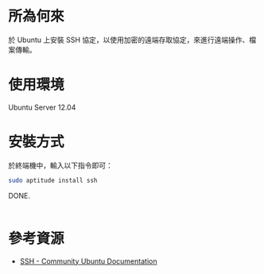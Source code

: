 所為何來
=
於 Ubuntu 上安裝 SSH 協定，以使用加密的遠端存取協定，來進行遠端操作、檔案傳輸。

使用環境
=
Ubuntu Server 12.04

安裝方式
=
於終端機中，輸入以下指令即可：
```bash
sudo aptitude install ssh
```
DONE.
<br>
<br>

參考資源
=
* [SSH - Community Ubuntu Documentation](https://help.ubuntu.com/community/SSH)
